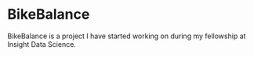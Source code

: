 # BikeBalance

BikeBalance is a project I have started working on during my fellowship at Insight Data Science. 

